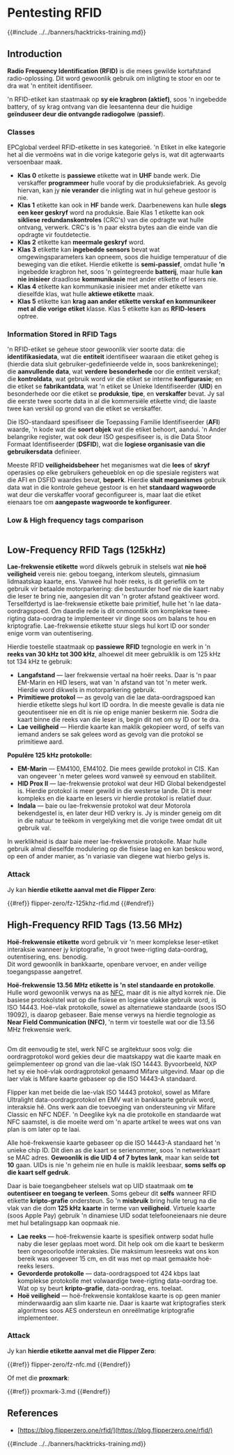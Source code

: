 # Pentesting RFID

{{#include ../../banners/hacktricks-training.md}}

## Introduction

**Radio Frequency Identification (RFID)** is die mees gewilde kortafstand radio-oplossing. Dit word gewoonlik gebruik om inligting te stoor en oor te dra wat 'n entiteit identifiseer.

'n RFID-etiket kan staatmaak op **sy eie kragbron (aktief)**, soos 'n ingebedde battery, of sy krag ontvang van die leesantenna deur die huidige **geïnduseer deur die ontvangde radiogolwe** (**passief**).

### Classes

EPCglobal verdeel RFID-etikette in ses kategorieë. 'n Etiket in elke kategorie het al die vermoëns wat in die vorige kategorie gelys is, wat dit agterwaarts versoenbaar maak.

- **Klas 0** etikette is **passiewe** etikette wat in **UHF** bande werk. Die verskaffer **programmeer** hulle vooraf by die produksiefabriek. As gevolg hiervan, kan jy **nie verander** die inligting wat in hul geheue gestoor is nie.
- **Klas 1** etikette kan ook in **HF** bande werk. Daarbenewens kan hulle **slegs een keer geskryf** word na produksie. Baie Klas 1 etikette kan ook **sikliese redundanskontroles** (CRC's) van die opdragte wat hulle ontvang, verwerk. CRC's is 'n paar ekstra bytes aan die einde van die opdragte vir foutdetectie.
- **Klas 2** etikette kan **meermale geskryf** word.
- **Klas 3** etikette kan **ingebedde sensors** bevat wat omgewingsparameters kan opneem, soos die huidige temperatuur of die beweging van die etiket. Hierdie etikette is **semi-passief**, omdat hulle **'n** ingebedde kragbron het, soos 'n geïntegreerde **batterij**, maar hulle **kan nie inisieer** draadlose **kommunikasie** met ander etikette of lesers nie.
- **Klas 4** etikette kan kommunikasie inisieer met ander etikette van dieselfde klas, wat hulle **aktiewe etikette** maak.
- **Klas 5** etikette kan **krag aan ander etikette verskaf en kommunikeer met al die vorige etiket** klasse. Klas 5 etikette kan as **RFID-lesers** optree.

### Information Stored in RFID Tags

'n RFID-etiket se geheue stoor gewoonlik vier soorte data: die **identifikasiedata**, wat die **entiteit** identifiseer waaraan die etiket geheg is (hierdie data sluit gebruiker-gedefinieerde velde in, soos bankrekeninge); die **aanvullende data**, wat **verdere** **besonderhede** oor die entiteit verskaf; die **kontroldata**, wat gebruik word vir die etiket se interne **konfigurasie**; en die etiket se **fabrikantdata**, wat 'n etiket se Unieke Identifiseerder (**UID**) en besonderhede oor die etiket se **produksie**, **tipe**, en **verskaffer** bevat. Jy sal die eerste twee soorte data in al die kommersiële etikette vind; die laaste twee kan verskil op grond van die etiket se verskaffer.

Die ISO-standaard spesifiseer die Toepassing Familie Identifiseerder (**AFI**) waarde, 'n kode wat die **soort objek** wat die etiket behoort, aandui. 'n Ander belangrike register, wat ook deur ISO gespesifiseer is, is die Data Stoor Formaat Identifiseerder (**DSFID**), wat die **logiese organisasie van die gebruikersdata** definieer.

Meeste RFID **veiligheidsbeheer** het meganismes wat die **lees** of **skryf** operasies op elke gebruikers geheueblok en op die spesiale registers wat die AFI en DSFID waardes bevat, **beperk**. Hierdie **sluit** **meganismes** gebruik data wat in die kontrole geheue gestoor is en het **standaard wagwoorde** wat deur die verskaffer vooraf geconfigureer is, maar laat die etiket eienaars toe om **aangepaste wagwoorde te konfigureer**.

### Low & High frequency tags comparison

<figure><img src="../../images/image (983).png" alt=""><figcaption></figcaption></figure>

## Low-Frequency RFID Tags (125kHz)

**Lae-frekwensie etikette** word dikwels gebruik in stelsels wat **nie hoë veiligheid** vereis nie: gebou toegang, interkom sleutels, gimnasium lidmaatskap kaarte, ens. Vanweë hul hoër reeks, is dit gerieflik om te gebruik vir betaalde motorparkering: die bestuurder hoef nie die kaart naby die leser te bring nie, aangesien dit van 'n groter afstand geaktiveer word. Terselfdertyd is lae-frekwensie etikette baie primitief, hulle het 'n lae data-oordragspoed. Om daardie rede is dit onmoontlik om komplekse twee-rigting data-oordrag te implementeer vir dinge soos om balans te hou en kriptografie. Lae-frekwensie etikette stuur slegs hul kort ID oor sonder enige vorm van outentisering.

Hierdie toestelle staatmaak op **passiewe** **RFID** tegnologie en werk in 'n **reeks van 30 kHz tot 300 kHz**, alhoewel dit meer gebruiklik is om 125 kHz tot 134 kHz te gebruik:

- **Langafstand** — laer frekwensie vertaal na hoër reeks. Daar is 'n paar EM-Marin en HID lesers, wat van 'n afstand van tot 'n meter werk. Hierdie word dikwels in motorparkering gebruik.
- **Primitiewe protokol** — as gevolg van die lae data-oordragspoed kan hierdie etikette slegs hul kort ID oordra. In die meeste gevalle is data nie geoutentiseer nie en dit is nie op enige manier beskerm nie. Sodra die kaart binne die reeks van die leser is, begin dit net om sy ID oor te dra.
- **Lae veiligheid** — Hierdie kaarte kan maklik gekopieer word, of selfs van iemand anders se sak gelees word as gevolg van die protokol se primitiewe aard.

**Populêre 125 kHz protokolle:**

- **EM-Marin** — EM4100, EM4102. Die mees gewilde protokol in CIS. Kan van ongeveer 'n meter gelees word vanweë sy eenvoud en stabiliteit.
- **HID Prox II** — lae-frekwensie protokol wat deur HID Global bekendgestel is. Hierdie protokol is meer gewild in die westerse lande. Dit is meer kompleks en die kaarte en lesers vir hierdie protokol is relatief duur.
- **Indala** — baie ou lae-frekwensie protokol wat deur Motorola bekendgestel is, en later deur HID verkry is. Jy is minder geneig om dit in die natuur te teëkom in vergelyking met die vorige twee omdat dit uit gebruik val.

In werklikheid is daar baie meer lae-frekwensie protokolle. Maar hulle gebruik almal dieselfde modulering op die fisiese laag en kan beskou word, op een of ander manier, as 'n variasie van diegene wat hierbo gelys is.

### Attack

Jy kan **hierdie etikette aanval met die Flipper Zero**:

{{#ref}}
flipper-zero/fz-125khz-rfid.md
{{#endref}}

## High-Frequency RFID Tags (13.56 MHz)

**Hoë-frekwensie etikette** word gebruik vir 'n meer komplekse leser-etiket interaksie wanneer jy kriptografie, 'n groot twee-rigting data-oordrag, outentisering, ens. benodig.\
Dit word gewoonlik in bankkaarte, openbare vervoer, en ander veilige toegangspasse aangetref.

**Hoë-frekwensie 13.56 MHz etikette is 'n stel standaarde en protokolle**. Hulle word gewoonlik verwys na as [NFC](https://nfc-forum.org/what-is-nfc/about-the-technology/), maar dit is nie altyd korrek nie. Die basiese protokolstel wat op die fisiese en logiese vlakke gebruik word, is ISO 14443. Hoë-vlak protokolle, sowel as alternatiewe standaarde (soos ISO 19092), is daarop gebaseer. Baie mense verwys na hierdie tegnologie as **Near Field Communication (NFC)**, 'n term vir toestelle wat oor die 13.56 MHz frekwensie werk.

<figure><img src="../../images/image (930).png" alt=""><figcaption></figcaption></figure>

Om dit eenvoudig te stel, werk NFC se argitektuur soos volg: die oordragprotokol word gekies deur die maatskappy wat die kaarte maak en geïmplementeer op grond van die lae-vlak ISO 14443. Byvoorbeeld, NXP het sy eie hoë-vlak oordragprotokol genaamd Mifare uitgevind. Maar op die laer vlak is Mifare kaarte gebaseer op die ISO 14443-A standaard.

Flipper kan met beide die lae-vlak ISO 14443 protokol, sowel as Mifare Ultralight data-oordragprotokol en EMV wat in bankkaarte gebruik word, interaksie hê. Ons werk aan die toevoeging van ondersteuning vir Mifare Classic en NFC NDEF. 'n Deeglike kyk na die protokolle en standaarde wat NFC saamstel, is die moeite werd om 'n aparte artikel te wees wat ons van plan is om later op te laai.

Alle hoë-frekwensie kaarte gebaseer op die ISO 14443-A standaard het 'n unieke chip ID. Dit dien as die kaart se serienommer, soos 'n netwerkkaart se MAC adres. **Gewoonlik is die UID 4 of 7 bytes lank**, maar kan selde **tot 10** gaan. UIDs is nie 'n geheim nie en hulle is maklik leesbaar, **soms selfs op die kaart self gedruk**.

Daar is baie toegangbeheer stelsels wat op UID staatmaak om **te outentiseer en toegang te verleen**. Soms gebeur dit **selfs** wanneer RFID etikette **kripto-grafie** ondersteun. So 'n **misbruik** bring hulle terug na die vlak van die dom **125 kHz kaarte** in terme van **veiligheid**. Virtuele kaarte (soos Apple Pay) gebruik 'n dinamiese UID sodat telefooneienaars nie deure met hul betalingsapp kan oopmaak nie.

- **Lae reeks** — hoë-frekwensie kaarte is spesifiek ontwerp sodat hulle naby die leser geplaas moet word. Dit help ook om die kaart te beskerm teen ongeoorloofde interaksies. Die maksimum leesreeks wat ons kon bereik was ongeveer 15 cm, en dit was met op maat gemaakte hoë-reeks lesers.
- **Gevorderde protokolle** — data-oordragspoed tot 424 kbps laat komplekse protokolle met volwaardige twee-rigting data-oordrag toe. Wat op sy beurt **kripto-grafie**, data-oordrag, ens. toelaat.
- **Hoë veiligheid** — hoë-frekwensie kontaklose kaarte is op geen manier minderwaardig aan slim kaarte nie. Daar is kaarte wat kriptografies sterk algoritmes soos AES ondersteun en onreëlmatige kriptografie implementeer.

### Attack

Jy kan **hierdie etikette aanval met die Flipper Zero**:

{{#ref}}
flipper-zero/fz-nfc.md
{{#endref}}

Of met die **proxmark**:

{{#ref}}
proxmark-3.md
{{#endref}}

## References

- [https://blog.flipperzero.one/rfid/](https://blog.flipperzero.one/rfid/)

{{#include ../../banners/hacktricks-training.md}}
